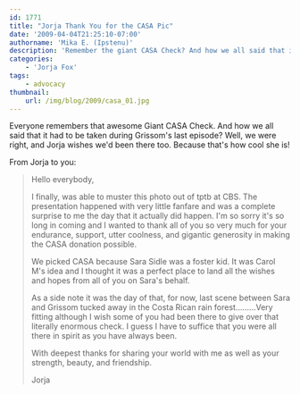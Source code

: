 ```yaml
---
id: 1771
title: "Jorja Thank You for the CASA Pic"
date: '2009-04-04T21:25:10-07:00'
authorname: 'Mika E. (Ipstenu)'
description: 'Remember the giant CASA Check? And how we all said that it had to be taken during Grissom''s last episode? Well, we were right, and Jorja wishes we''d been there too.  Because that''s how cool she is!'
categories:
    - 'Jorja Fox'
tags:
    - advocacy
thumbnail:
    url: /img/blog/2009/casa_01.jpg
---
```


Everyone remembers that awesome Giant CASA Check.  And how we all said that it had to be taken during Grissom's last episode? Well, we were right, and Jorja wishes we'd been there too.  Because that's how cool she is!

From Jorja to you:

>Hello everybody,
>
> I finally, was able to muster this photo out of tptb at CBS. The presentation happened with very little fanfare and was a complete surprise to me the day that it actually did happen. I'm so sorry it's so long in coming and I wanted to thank all of you so very much for your endurance, support, utter coolness, and gigantic generosity in making the CASA donation possible.
>
> We picked CASA because Sara Sidle was a foster kid. It was Carol M's idea and I thought it was a perfect place to land all the wishes and hopes from all of you on Sara's behalf.
>
> As a side note it was the day of that, for now, last scene between Sara and Grissom tucked away in the Costa Rican rain forest.........Very fitting although I wish some of you had been there to give over that literally enormous check. I guess I have to suffice that you were all there in spirit as you have always been.
>
> With deepest thanks for sharing your world with me as well as your strength, beauty, and friendship.
>
> Jorja
